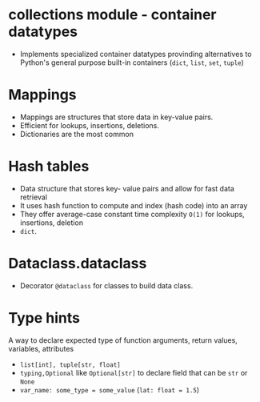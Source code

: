 # collections module - container datatypes

- Implements specialized container datatypes provinding alternatives to Python's general purpose built-in containers (`dict`, `list`, `set`, `tuple`)


# Mappings
- Mappings are structures that store data in key-value pairs.
- Efficient for lookups, insertions, deletions.
- Dictionaries are the most common


# Hash tables
- Data structure that stores key- value pairs and allow for fast data retrieval
- It uses hash function to compute and index (hash code) into an array
- They offer average-case constant time complexity `O(1)` for lookups, insertions, deletion
- `dict`.


# Dataclass.dataclass
- Decorator `@dataclass` for classes to build data class.


# Type hints
A way to declare expected type of function arguments, return values, variables, attributes
- `list[int], tuple[str, float]`
- `typing,Optional` like `Optional[str]` to declare field that can be `str` or `None`
- `var_name: some_type = some_value` (`lat: float = 1.5`)